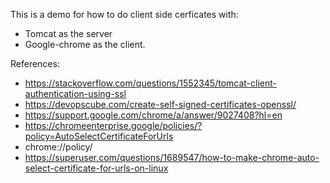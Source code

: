 This is a demo for how to do client side cerficates with:
- Tomcat as the server
- Google-chrome as the client.

References:
- https://stackoverflow.com/questions/1552345/tomcat-client-authentication-using-ssl
- https://devopscube.com/create-self-signed-certificates-openssl/
- https://support.google.com/chrome/a/answer/9027408?hl=en
- https://chromeenterprise.google/policies/?policy=AutoSelectCertificateForUrls
- chrome://policy/
- https://superuser.com/questions/1689547/how-to-make-chrome-auto-select-certificate-for-urls-on-linux
